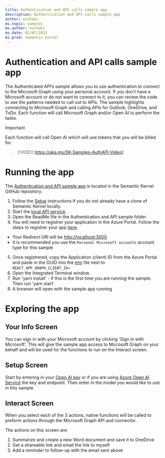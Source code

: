 ```yaml
---
title: Authentication and API calls sample app
description: Authentication and API calls sample app
author: evchaki
ms.topic: samples
ms.author: evchaki
ms.date: 02/07/2023
ms.prod: semantic-kernel
---
```

# Authentication and API calls sample app
The Authenticated API’s sample allows you to use authentication to connect to the Microsoft Graph using your personal account. If you don’t have a Microsoft account or do not want to connect to it, you can review the code to see the patterns needed to call out to APIs. The sample highlights connecting to Microsoft Graph and calling APIs for Outlook, OneDrive, and ToDo. Each function will call Microsoft Graph and/or Open AI to perform the tasks.

> [!IMPORTANT]
> Each function will call Open AI which will use tokens that you will be billed for. 

> [!VIDEO https://aka.ms/SK-Samples-AuthAPI-Video]

# Running the app
The [Authentication and API sample app](https://github.com/microsoft/semantic-kernel/tree/main/samples/starter-identity-webapp-react) is located in the Semantic Kernel GitHub repository.

1) Follow the [Setup](/semantic-kernel/getting-started/setup) instructions if you do not already have a clone of Semantic Kernel locally.
2) Start the [local API service](https://github.com/microsoft/semantic-kernel/tree/main/samples/starter-api-azure-function).
3) Open the ReadMe file in the Authentication and API sample folder.
4) You will need to registrer your application in the Azure Portal. Follow the steps to registrer your app [here](https://learn.microsoft.com/azure/active-directory/develop/quickstart-register-app).
- Your Redirect URI will be <http://localhost:3000>
- It is recommended you use the `Personal Microsoft accounts` account type for this sample
5) Once registrered, copy the Application (client) ID from the Azure Portal and paste in the GUID into the [env](https://github.com/microsoft/semantic-kernel/blob/main/samples/starter-identity-webapp-react/.env) file next to `REACT_APP_GRAPH_CLIENT_ID=`
6) Open the Integrated Terminal window.
7) Run 'yarn install' - if this is the first time you are running the sample.  Then run 'yarn start'.
8) A browser will open with the sample app running

# Exploring the app

## Your Info Screen
You can sign in with your Microsoft account by clicking 'Sign in with Microsoft'.  This will give the sample app access to Microsoft Graph on your behalf and will be used for the functions to run on the Interact screen.

## Setup Screen
Start by entering in your [Open AI key](https://openai.com/api/) or if you are using [Azure Open AI Service](https://learn.microsoft.com/azure/cognitive-services/openai/quickstart) the key and endpoint.  Then enter in the model you would like to use in this sample.

## Interact Screen
When you select each of the 3 actions, native functions will be called to preform actions through the Microsoft Graph API and connector.

The actions on this screen are:
1) Summarize and create a new Word document and save it to OneDrive
2) Get a shareable link and email the link to myself
3) Add a reminder to follow-up with the email sent above
